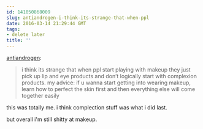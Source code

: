```yaml
---
id: 141050868009
slug: antiandrogen-i-think-its-strange-that-when-ppl
date: 2016-03-14 21:29:44 GMT
tags:
- delete later
title: ''
---
```

<p><a class="tumblr_blog" href="http://antiandrogen.tumblr.com/post/141035497636">antiandrogen</a>:</p>
<blockquote>
<p>i think its strange that when ppl start playing with makeup they just pick up lip and eye products and don’t logically start with complexion products. my advice: if u wanna start getting into wearing makeup, learn how to perfect the skin first and then everything else will come together easily</p>
</blockquote>

this was totally me. i think complection stuff was what i did last.

but overall i'm still shitty at makeup.